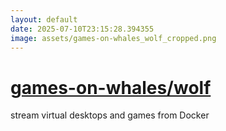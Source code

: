```yaml
---
layout: default
date: 2025-07-10T23:15:28.394355
image: assets/games-on-whales_wolf_cropped.png
---
```


# [games-on-whales/wolf](https://github.com/games-on-whales/wolf)

stream virtual desktops and games from Docker
